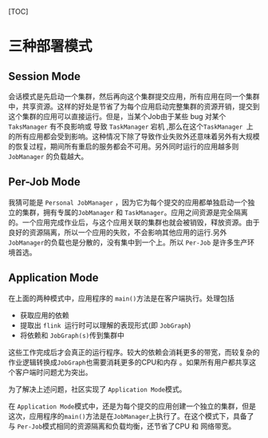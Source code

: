[TOC]



# 三种部署模式

## Session Mode

会话模式是先启动一个集群，然后再向这个集群提交应用，所有应用在同一个集群中，共享资源。这样的好处是节省了为每个应用启动完整集群的资源开销，提交到这个集群的应用可以直接运行。但是，当某个Job由于某些 bug 对某个`TaksManager` 有不良影响或 导致 `TaskManager` 宕机 ,那么在这个`TaskManager `上的所有应用都会受到影响。这种情况下除了导致作业失败外还意味着另外有大规模的恢复过程，期间所有重启的服务都会不可用。另外同时运行的应用越多则 `JobManager` 的负载越大。



## Per-Job Mode

我猜可能是 `Personal JobManager` ，因为它为每个提交的应用都单独启动一个独立的集群，拥有专属的`JobManager` 和 `TaskManager`。应用之间资源是完全隔离的。一个应用完成作业后，与这个应用关联的集群也就会被销毁，释放资源。由于良好的资源隔离，所以一个应用的失败，不会影响其他应用的运行.另外`JobManager`的负载也是分散的，没有集中到一个上。所以 `Per-Job` 是许多生产环境首选。



## Application Mode

在上面的两种模式中，应用程序的 `main()`方法是在客户端执行。处理包括

- 获取应用的依赖
- 提取出 `flink `运行时可以理解的表现形式(即 `JobGraph`)
- 将依赖和 `JobGraph(s)`传到集群中

这些工作完成后才会真正的运行程序。较大的依赖会消耗更多的带宽，而较复杂的作业逻辑转换成`JobGraph`也需要消耗更多的CPU和内存 。如果所有用户都共享这个客户端时问题尤为突出。

为了解决上述问题，社区实现了 `Application Mode`模式。

在 `Application Mode`模式中，还是为每个提交的应用创建一个独立的集群，但是这次，应用程序的`main()`方法是在`JobManager`上执行了。在这个模式下，具备了与 `Per-Job`模式相同的资源隔离和负载均衡，还节省了CPU 和 网络带宽。

